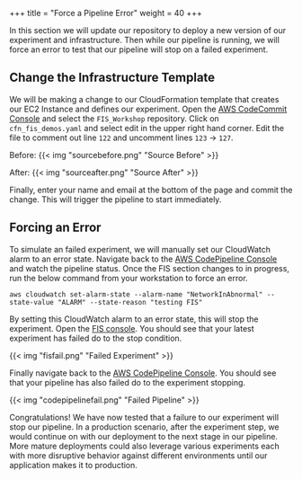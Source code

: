 +++
title = "Force a Pipeline Error"
weight = 40
+++

In this section we will update our repository to deploy a new version of our experiment and infrastructure.
Then while our pipeline is running, we will force an error to test that our pipeline will stop on a failed experiment. 

## Change the Infrastructure Template

We will be making a change to our CloudFormation template that creates our EC2 Instance and defines our experiment. 
Open the [AWS CodeCommit Console](https://console.aws.amazon.com/codesuite/codecommit/home?#Home) and select the ```FIS_Workshop``` repository.
Click on ```cfn_fis_demos.yaml``` and select edit in the upper right hand corner.
Edit the file to comment out line ```122``` and uncomment lines ```123``` -> ```127```.

Before:
{{< img "sourcebefore.png" "Source Before" >}}

After:
{{< img "sourceafter.png" "Source After" >}}

Finally, enter your name and email at the bottom of the page and commit the change.
This will trigger the pipeline to start immediately. 

## Forcing an Error

To simulate an failed experiment, we will manually set our CloudWatch alarm to an error state.
Navigate back to the [AWS CodePipeline Console](https://console.aws.amazon.com/codesuite/codepipeline/home?#Home) and watch the pipeline status. 
Once the FIS section changes to in progress, run the below command from your workstation to force an error. 

```
aws cloudwatch set-alarm-state --alarm-name "NetworkInAbnormal" --state-value "ALARM" --state-reason "testing FIS"
```

By setting this CloudWatch alarm to an error state, this will stop the experiment.
Open the [FIS console](https://console.aws.amazon.com/fis/home?#Experiments).
You should see that your latest experiment has failed do to the stop condition. 

{{< img "fisfail.png" "Failed Experiment" >}}

Finally navigate back to the [AWS CodePipeline Console](https://console.aws.amazon.com/codesuite/codepipeline/home?#Home).
You should see that your pipeline has also failed do to the experiment stopping.

{{< img "codepipelinefail.png" "Failed Pipeline" >}}

Congratulations! We have now tested that a failure to our experiment will stop our pipeline.
In a production scenario, after the experiment step, we would continue on with our deployment to the next stage in our pipeline. 
More mature deployments could also leverage various experiments each with more disruptive behavior against different environments until our application makes it to production.
